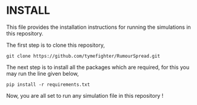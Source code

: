 # INSTALL

This file provides the installation instructions for running the
simulations in this repository.

The first step is to clone this repository,
```
git clone https://github.com/tymefighter/RumourSpread.git
```

The next step is to install all the packages which are required,
for this you may run the line given below,
```
pip install -r requirements.txt
```

Now, you are all set to run any simulation file in this repository !